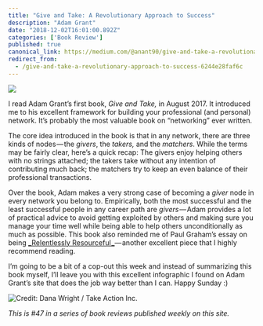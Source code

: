 ```yaml
---
title: "Give and Take: A Revolutionary Approach to Success"
description: "Adam Grant"
date: "2018-12-02T16:01:00.892Z"
categories: ['Book Review']
published: true
canonical_link: https://medium.com/@anant90/give-and-take-a-revolutionary-approach-to-success-6244e28faf6c
redirect_from:
  - /give-and-take-a-revolutionary-approach-to-success-6244e28faf6c
---
```


![](/assets/blog/give-and-take-a-revolutionary-approach-to-success/asset-1.png)

I read Adam Grant’s first book, _Give and Take,_ in August 2017. It introduced me to his excellent framework for building your professional (and personal) network. It’s probably the most valuable book on “networking” ever written.

The core idea introduced in the book is that in any network, there are three kinds of nodes — the _givers_, the _takers,_ and the _matchers_. While the terms may be fairly clear, here’s a quick recap: The givers enjoy helping others with no strings attached; the takers take without any intention of contributing much back; the matchers try to keep an even balance of their professional transactions.

Over the book, Adam makes a very strong case of becoming a _giver_ node in every network you belong to. Empirically, both the most successful and the least successful people in any career path are _givers_ — Adam provides a lot of practical advice to avoid getting exploited by others and making sure you manage your time well while being able to help others unconditionally as much as possible. This book also reminded me of Paul Graham’s essay on being [_Relentlessly Resourceful _](http://www.paulgraham.com/relres.html)— another excellent piece that I highly recommend reading.

I’m going to be a bit of a cop-out this week and instead of summarizing this book myself, I’ll leave you with this excellent infographic I found on Adam Grant’s site that does the job way better than I can. Happy Sunday :)

![Credit: [Dana Wright / Take Action Inc.](http://take-action.com/pages/meet-the-team/)](/assets/blog/give-and-take-a-revolutionary-approach-to-success/asset-2.jpeg)

_This is #47 in a series of book reviews published weekly on this site._
